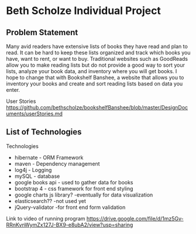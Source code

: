 # Beth Scholze Individual Project

## Problem Statement

Many avid readers have extensive lists of books they have read and plan to read. 
It can be hard to keep these lists organized and track which books you 
have, want to rent, or want to buy. Traditional websites such as 
GoodReads allow you to make reading lists but do not provide a 
good way to sort your lists, analyze your book data, and inventory where you will get books. I
hope to change that with Bookshelf Banshee, a website that allows you to 
inventory your books and create and sort reading lists based on data you enter.

User Stories
https://github.com/bethscholze/bookshelfBanshee/blob/master/DesignDocuments/userStories.md

## List of Technologies

Technologies
- hibernate - ORM Framework
- maven - Dependency management
- log4j - Logging
- mySQL - database
- google books api - used to gather data for books
- bootstrap 4 - css framework for front end styling
- google charts js library? -eventually for data visualization
- elasticsearch?? -not used yet
- jQuery-validator -for front end form validation


Link to video of running program
https://drive.google.com/file/d/1mz5Gv-RRnKvnWymZx127J-BX9-e8ubA2/view?usp=sharing

